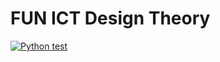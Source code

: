 # FUN ICT Design Theory
[![Python test](https://github.com/kantacky/fun-ict-design-theory/actions/workflows/python-test-workflow.yml/badge.svg)](https://github.com/kantacky/fun-ict-design-theory/actions/workflows/python-test-workflow.yml)
